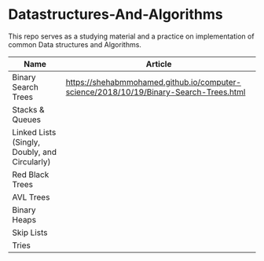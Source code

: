 # Datastructures-And-Algorithms
This repo serves as a studying material and a practice on implementation of common Data structures and Algorithms.


|Name|Article|
|------|---------|
|Binary Search Trees|https://shehabmmohamed.github.io/computer-science/2018/10/19/Binary-Search-Trees.html|
|Stacks & Queues||
|Linked Lists (Singly, Doubly, and Circularly)||
|Red Black Trees||
|AVL Trees||
|Binary Heaps||
|Skip Lists||
|Tries||

